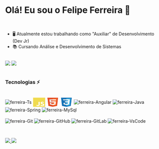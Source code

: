 <h1> Olá! Eu sou o Felipe Ferreira 👋 </h1>

<br/>

- 🖥️ Atualmente estou trabalhando como "Auxiliar" de Desenvolvimento (Dev Jr)
- 📚 Cursando Análise e Desenvolvimento de Sistemas

<br/>

<div>
<a href = "mailto:felipefsc.04@gmail.com"><img src="https://img.shields.io/badge/-Gmail-%23333?style=for-the-badge&logo=gmail&logoColor=white" target="_blank"></a>
  <a href="https://www.linkedin.com/in/felipe-ferreira-768b27182/" target="_blank"><img src="https://img.shields.io/badge/-LinkedIn-%230077B5?style=for-the-badge&logo=linkedin&logoColor=white" target="_blank"></a> 
</div>

#

### Tecnologias ⚡

<div style="display: inline_block"><br>
  <img align="center" alt="ferreira-Ts" height="30" width="40" src="https://cdn.jsdelivr.net/gh/devicons/devicon/icons/typescript/typescript-original.svg" />
  <img align="center" alt="ferreira-Js" height="30" width="40" src="https://raw.githubusercontent.com/devicons/devicon/master/icons/javascript/javascript-plain.svg">
  <img align="center" alt="ferreira-HTML" height="30" width="40" src="https://raw.githubusercontent.com/devicons/devicon/master/icons/html5/html5-original.svg">
  <img align="center" alt="ferreira-CSS" height="30" width="40" src="https://raw.githubusercontent.com/devicons/devicon/master/icons/css3/css3-original.svg">
  <img align="center" alt="ferreira-Angular" height="30" width="40" src="https://cdn.jsdelivr.net/gh/devicons/devicon/icons/angularjs/angularjs-original.svg" />
  <img align="center" alt="ferreira-Java" height="30" width="40" src="https://cdn.jsdelivr.net/gh/devicons/devicon/icons/java/java-original.svg" />
  <img align="center" alt="ferreira-Spring" height="30" width="40" src="https://cdn.jsdelivr.net/gh/devicons/devicon/icons/spring/spring-original.svg" />
  <img align="center" alt="ferreira-MySql" height="30" width="40" src="https://cdn.jsdelivr.net/gh/devicons/devicon/icons/mysql/mysql-original.svg" />
  <br/><br/>
  <img align="center" alt="ferreira-Git" height="30" width="40" src="https://cdn.jsdelivr.net/gh/devicons/devicon/icons/git/git-original.svg" />
  <img align="center" alt="ferreira-GitHub" height="30" width="40" src="https://cdn.jsdelivr.net/gh/devicons/devicon/icons/github/github-original.svg" />
  <img align="center" alt="ferreira-GitLab" height="30" width="40" src="https://cdn.jsdelivr.net/gh/devicons/devicon/icons/gitlab/gitlab-original.svg" />
  <img align="center" alt="ferreira-VsCode" height="30" width="40" src="https://cdn.jsdelivr.net/gh/devicons/devicon/icons/vscode/vscode-original.svg" />
</div>
  
  ##
  
<br/>
<div>
  <a href="https://github.com/FelipeFSC">
  <img height="180em" src="https://github-readme-stats.vercel.app/api?username=FelipeFSC&show_icons=true&include_all_commits=true&count_private=true&bg_color=151515&text_color=d8dee9&title_color=935afe&border_color=935afe"/>
  <img height="180em" src="https://github-readme-stats.vercel.app/api/top-langs/?username=FelipeFSC&layout=compact&langs_count=7&bg_color=151515&text_color=d8dee9&title_color=935afe&border_color=935afe"/>    
</div>
